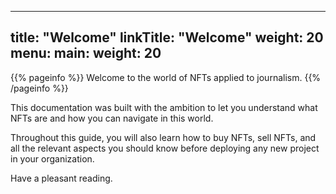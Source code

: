 
---
title: "Welcome"
linkTitle: "Welcome"
weight: 20
menu:
  main:
    weight: 20
---

{{% pageinfo %}}
Welcome to the world of NFTs applied to journalism. 
{{% /pageinfo %}}

This documentation was built with the ambition to let you understand what NFTs are and how you can navigate in this world.

Throughout this guide, you will also learn how to buy NFTs, sell NFTs, and all the relevant aspects you should know before deploying any new project in your organization.

Have a pleasant reading.

